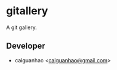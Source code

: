 gitallery
=========

A git gallery.

Developer
---------

* caiguanhao &lt;caiguanhao@gmail.com&gt;
